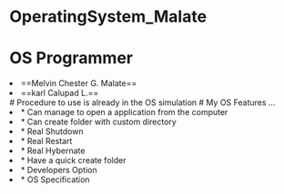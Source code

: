 # OperatingSystem_Malate
  # OS Programmer
  <li> ==Melvin Chester G. Malate==</li>
  <li>==karl Calupad L.==</li>
  # Procedure to use is already in the OS simulation
 # My OS Features ...
 <li>* Can manage to open a application from the computer</li>
 <li>* Can create folder with custom directory </li>
 <li>* Real Shutdown</li>
 <li>* Real Restart</li>
 <li>* Real Hybernate</li>
 <li>* Have a quick create folder</li>
 <li>* Developers Option</li>
 <li>* OS Specification</li>

